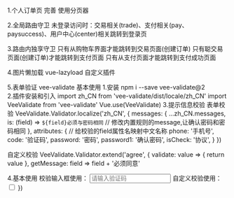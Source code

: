 1.个人订单页 完善
使用分页器

2.全局路由守卫
未登录访问时：交易相关(trade)、支付相关(pay、paysuccess)、用户中心(center)相关跳转到登录页

3.路由内独享守卫
只有从购物车界面才能跳转到交易页面(创建订单)
只有聪交易页面(创建订单)才能跳转到支付页面
只有从支付页面才能跳转到支付成功页面

4.图片懒加载
vue-lazyload
自定义插件

5.表单验证
vee-validate
基本使用
1.安装
    npm i --save vee-validate@2      
2.插件安装和引入
    import zh_CN from 'vee-validate/dist/locale/zh_CN'
    import VeeValidate from 'vee-validate'
    Vue.use(VeeValidate)
3.提示信息校验
表单校验
VeeValidate.Validator.localize('zh_CN', {
    messages: {
        ...zh_CN.messages,
        is: (field) => `${field}必须与密码相同`  // 修改内置规则的message,让确认密码和密码相同
    },
    attributes: { // 给校验的field属性名映射中文名称
        phone: '手机号',
        code: '验证码',
        password: '密码',
        password1: '确认密码',
        isCheck: '协议',
    }
})

自定义校验
VeeValidate.Validator.extend('agree', {
validate: value => {
    return value
},
getMessage: field => field + '必须同意'

4.基本使用
    校验输入框使用：
    <input placeholder="请输入验证码"   
        v-model="code"  name="code"   
        v-validate="{ required: true, regex: /^\d{6}$/ }"  
        :class="{ invalid: errors.has('code') }" 
    />
    自定义校验使用：
    <input type="checkbox"
        v-model="agree" 
        name="agree" 
        v-validate="{ required: true,  agree: true}"
        :class="{ invalid: errors.has('agree') }"
    />
})



